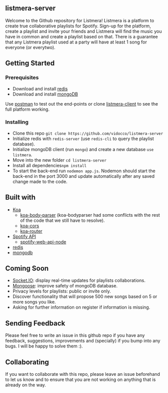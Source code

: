 ## listmera-server

Welcome to the Github repository for Listmera! Listmera is a platform to create true collaborative playlists for Spotify. Sign-up for the platform, create a playlist and invite your friends and Listmera will find the music you have in common and create a playlist based on that. There is a guarantee that any Listmera playlist used at a party will have at least 1 song for everyone (or everytwo).



## Getting Started

### Prerequisites

- Download and install [redis](https://redis.io/download)
- Download and install [mongoDB](https://docs.mongodb.com/getting-started/shell/installation/)

Use [postman](https://www.getpostman.com/) to test out the end-points or clone [listmera-client](https://github.com/vidocco/listmera-client) to see the full platform working.

### Installing

- Clone this repo `git clone https://github.com/vidocco/listmera-server`
- Initialize redis with `redis-server` (use `redis-cli` to query the playlist database).
- Initialize mongoDB client (run `mongo`) and create a new database `use listmera`.
- Move into the new folder `cd listmera-server`
- Install all dependencies`npm install`
- To start the back-end run `nodemon app.js`. Nodemon should start the back-end in the port 3000 and update automatically after any saved change made to the code.

## Built with

- [Koa](http://koajs.com/)
  - [koa-body-parser](https://www.npmjs.com/package/koa-body-parser) (koa-bodyparser had some conflicts with the rest of the code that we still have to resolve).
  - [koa-cors](https://www.npmjs.com/package/koa-cors)
  - [koa-router](https://www.npmjs.com/package/koa-router)
- [Spotify API](https://developer.spotify.com/web-api/)
  - [spotify-web-api-node](https://www.npmjs.com/package/spotify-web-api-node)
- [redis](https://www.npmjs.com/package/redis)
- [mongodb](https://www.npmjs.com/package/mongodb)

## Coming Soon

- [Socket.IO](https://socket.io/): display real-time updates for playlists collaborations.
- [Mongoose](https://www.npmjs.com/package/mongoose): improve safety of mongoDB database.
- Privacy levels for playlists: public or invite only.
- Discover functionality that will propose 500 new songs based on 5  or more songs you like.
- Asking for further information on register if information is missing.



## Sending Feedback

Please feel free to write an issue in this github repo if you have any feedback, suggestions, improvements and (specially) if you bump into any bugs. I will be happy to solve them :).



## Collaborating

If you want to collaborate with this repo, please leave an issue beforehand to let us know and to ensure that you are not working on anything that is already on the way.